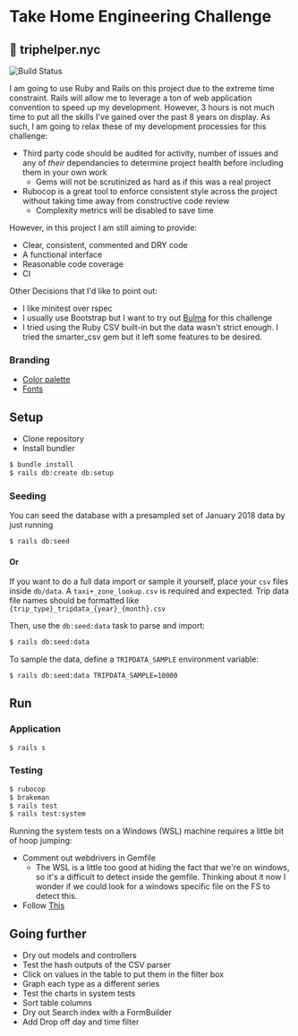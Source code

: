 # Take Home Engineering Challenge

## :oncoming_taxi: triphelper.nyc
![Build Status](https://travis-ci.com/zinefer/Take-Home-Engineering-Challenge.svg?branch=master)

I am going to use Ruby and Rails on this project due to the extreme time constraint. Rails will allow me to leverage a ton of web application convention to speed up my development. However, 3 hours is not much time to put all the skills I've gained over the past 8 years on display. As such, I am going to relax these of my development processies for this challenge:

- Third party code should be audited for activity, number of issues and any of _their_ dependancies to determine project health before including them in your own work
  - Gems will not be scrutinized as hard as if this was a real project
- Rubocop is a great tool to enforce consistent style across the project without taking time away from constructive code review
  - Complexity metrics will be disabled to save time

However, in this project I am still aiming to provide:

- Clear, consistent, commented and DRY code
- A functional interface
- Reasonable code coverage
- CI

Other Decisions that I'd like to point out:

- I like minitest over rspec
- I usually use Bootstrap but I want to try out [Bulma](https://bulma.io) for this challenge
- I tried using the Ruby CSV built-in but the data wasn't strict enough. I tried the smarter_csv gem but it left some features to be desired.

### Branding

- [Color palette](https://coolors.co/ffdd57-fe5f55-d6d1b1-c7efcf-eef5db)
- [Fonts](https://fonts.google.com/specimen/Baloo+Bhai?selection.family=Baloo+Bhai|Roboto)

## Setup

- Clone repository
- Install bundler

```bash
$ bundle install
$ rails db:create db:setup
```

### Seeding

You can seed the database with a presampled set of January 2018 data by just running

```bash
$ rails db:seed
```

#### Or

If you want to do a full data import or sample it yourself, place your `csv` files inside `db/data`. A `taxi+_zone_lookup.csv` is required and expected. Trip data file names should be formatted like `{trip_type}_tripdata_{year}_{month}.csv`

Then, use the `db:seed:data` task to parse and import:
```bash
$ rails db:seed:data
```

To sample the data, define a `TRIPDATA_SAMPLE` environment variable:
```bash
$ rails db:seed:data TRIPDATA_SAMPLE=10000
```

## Run

### Application

```bash
$ rails s
```

### Testing

```bash
$ rubocop
$ brakeman
$ rails test
$ rails test:system
```

Running the system tests on a Windows (WSL) machine requires a little bit of hoop jumping:
- Comment out webdrivers in Gemfile
  - The WSL is a little too good at hiding the fact that we're on windows, so it's a difficult to detect inside the gemfile. Thinking about it now I wonder if we could look for a windows specific file on the FS to detect this.
- Follow [This](http://ngauthier.com/2017/09/rails-system-tests-with-headless-chrome-on-windows-bash-wsl.html)

## Going further

- Dry out models and controllers
- Test the hash outputs of the CSV parser
- Click on values in the table to put them in the filter box
- Graph each type as a different series
- Test the charts in system tests
- Sort table columns
- Dry out Search index with a FormBuilder
- Add Drop off day and time filter